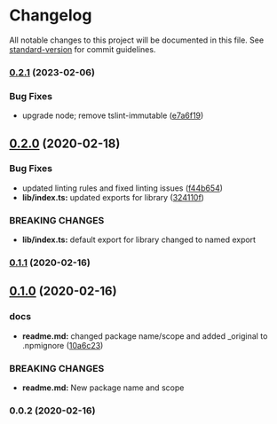 # Changelog

All notable changes to this project will be documented in this file. See [standard-version](https://github.com/conventional-changelog/standard-version) for commit guidelines.

### [0.2.1](https://github.com/shovelandsandbox/humanid/compare/v0.2.0...v0.2.1) (2023-02-06)


### Bug Fixes

* upgrade node; remove tslint-immutable ([e7a6f19](https://github.com/shovelandsandbox/humanid/commit/e7a6f197ab6517469ddfc83e6ffddadefa3ed613))

## [0.2.0](https://github.com/shovelandsandbox/humanid/compare/v0.1.1...v0.2.0) (2020-02-18)


### Bug Fixes

* updated linting rules and fixed linting issues ([f44b654](https://github.com/shovelandsandbox/humanid/commit/f44b654))
* **lib/index.ts:** updated exports for library ([324110f](https://github.com/shovelandsandbox/humanid/commit/324110f))


### BREAKING CHANGES

* **lib/index.ts:** default export for library changed to named export



### [0.1.1](https://github.com/shovelandsandbox/humanid/compare/v0.1.0...v0.1.1) (2020-02-16)



## [0.1.0](https://github.com/shovelandsandbox/humanid/compare/v0.0.2...v0.1.0) (2020-02-16)


### docs

* **readme.md:** changed package name/scope and added _original to .npmignore ([10a6c23](https://github.com/shovelandsandbox/humanid/commit/10a6c23))


### BREAKING CHANGES

* **readme.md:** New package name and scope



### 0.0.2 (2020-02-16)
